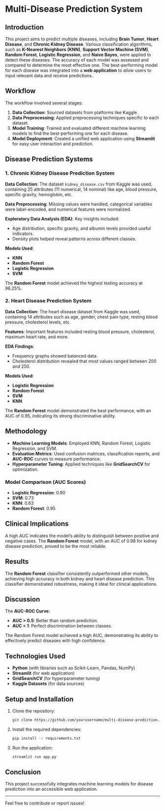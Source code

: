 # Multi-Disease Prediction System

## Introduction

This project aims to predict multiple diseases, including **Brain Tumor**, **Heart Disease**, and **Chronic Kidney Disease**. Various classification algorithms, such as **K-Nearest Neighbors (KNN)**, **Support Vector Machine (SVM)**, **Random Forest**, **Logistic Regression**, and **Naive Bayes**, were applied to detect these diseases. The accuracy of each model was assessed and compared to determine the most effective one. The best-performing model for each disease was integrated into a **web application** to allow users to input relevant data and receive predictions.

## Workflow

The workflow involved several stages:
1. **Data Collection**: Sourced datasets from platforms like Kaggle.
2. **Data Preprocessing**: Applied preprocessing techniques specific to each dataset.
3. **Model Training**: Trained and evaluated different machine learning models to find the best-performing one for each disease.
4. **Model Deployment**: Created a unified web application using **Streamlit** for easy user interaction and prediction.

## Disease Prediction Systems

### 1. Chronic Kidney Disease Prediction System

**Data Collection**: The dataset `kidney_disease.csv` from Kaggle was used, containing 25 attributes (11 numerical, 14 nominal) like age, blood pressure, specific gravity, hemoglobin, etc.

**Data Preprocessing**: Missing values were handled, categorical variables were label-encoded, and numerical features were normalized.

**Exploratory Data Analysis (EDA)**: Key insights included:
- Age distribution, specific gravity, and albumin levels provided useful indicators.
- Density plots helped reveal patterns across different classes.

**Models Used**:
- **KNN**
- **Random Forest**
- **Logistic Regression**
- **SVM**

The **Random Forest** model achieved the highest testing accuracy at 96.25%.

### 2. Heart Disease Prediction System

**Data Collection**: The heart disease dataset from Kaggle was used, containing 14 attributes such as age, gender, chest pain type, resting blood pressure, cholesterol levels, etc.

**Features**: Important features included resting blood pressure, cholesterol, maximum heart rate, and more.

**EDA Findings**:
- Frequency graphs showed balanced data.
- Cholesterol distribution revealed that most values ranged between 200 and 250.

**Models Used**:
- **Logistic Regression**
- **Random Forest**
- **SVM**
- **KNN**

The **Random Forest** model demonstrated the best performance, with an AUC of 0.95, indicating its strong discriminative ability.

## Methodology

- **Machine Learning Models**: Employed KNN, Random Forest, Logistic Regression, and SVM.
- **Evaluation Metrics**: Used confusion matrices, classification reports, and **AUC-ROC** curves to measure performance.
- **Hyperparameter Tuning**: Applied techniques like **GridSearchCV** for optimization.

### Model Comparison (AUC Scores)
- **Logistic Regression**: 0.90
- **SVM**: 0.73
- **KNN**: 0.63
- **Random Forest**: 0.95

## Clinical Implications

A high AUC indicates the model’s ability to distinguish between positive and negative cases. The **Random Forest** model, with an AUC of 0.98 for kidney disease prediction, proved to be the most reliable.

## Results

The **Random Forest** classifier consistently outperformed other models, achieving high accuracy in both kidney and heart disease prediction. This classifier demonstrated robustness, making it ideal for clinical applications.

## Discussion

The **AUC-ROC Curve**:
- **AUC > 0.5**: Better than random prediction.
- **AUC = 1**: Perfect discrimination between classes.

The Random Forest model achieved a high AUC, demonstrating its ability to effectively predict diseases with high confidence.

## Technologies Used
- **Python** (with libraries such as Scikit-Learn, Pandas, NumPy)
- **Streamlit** (for web application)
- **GridSearchCV** (for hyperparameter tuning)
- **Kaggle Datasets** (for data sources)

## Setup and Installation

1. Clone the repository:
    ```bash
    git clone https://github.com/yourusername/multi-disease-prediction.git
    ```
2. Install the required dependencies:
    ```bash
    pip install -r requirements.txt
    ```
3. Run the application:
    ```bash
    streamlit run app.py
    ```

## Conclusion

This project successfully integrates machine learning models for disease prediction into an accessible web application.



---

Feel free to contribute or report issues!

